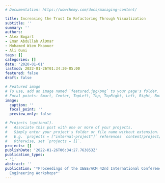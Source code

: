 ```yaml
---
# Documentation: https://wowchemy.com/docs/managing-content/

title: Increasing the Trust In Refactoring Through Visualization
subtitle: ''
summary: ''
authors:
- Alex Bogart
- Eman Abdullah AlOmar
- Mohamed Wiem Mkaouer
- Ali Ouni
tags: []
categories: []
date: '2020-01-01'
lastmod: 2022-01-26T01:34:30-05:00
featured: false
draft: false

# Featured image
# To use, add an image named `featured.jpg/png` to your page's folder.
# Focal points: Smart, Center, TopLeft, Top, TopRight, Left, Right, BottomLeft, Bottom, BottomRight.
image:
  caption: ''
  focal_point: ''
  preview_only: false

# Projects (optional).
#   Associate this post with one or more of your projects.
#   Simply enter your project's folder or file name without extension.
#   E.g. `projects = ["internal-project"]` references `content/project/deep-learning/index.md`.
#   Otherwise, set `projects = []`.
projects: []
publishDate: '2022-01-26T06:34:27.763853Z'
publication_types:
- '1'
abstract: ''
publication: '*Proceedings of the IEEE/ACM 42nd International Conference on Software
  Engineering Workshops*'
---
```

